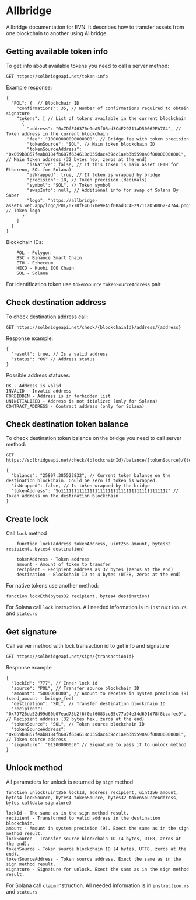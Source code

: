 # Allbridge

Allbridge documentation for EVN. It describes how to transfer assets from one blockchain to another using Allbridge.

## Getting available token info

To get info about available tokens you need to call a server method:

```http request
GET https://solbridgeapi.net/token-info
```

Example response:

```json5
{
  "POL": {  // Blockchain ID
    "confirmations": 35, // Number of confirmations required to obtain signature         
    "tokens": [ // List of tokens available in the current blockchain
      {
        "address": "0x7DfF46370e9eA5f0Bad3C4E29711aD50062EA7A4", // Token address in the current blockchain
        "fee": "10000000000000000", // Bridge fee with token precision
        "tokenSource": "SOL", // Main token blockchain ID
        "tokenSourceAddress": "0x069b8857feab8184fb687f634618c035dac439dc1aeb3b5598a0f00000000001", // Main token address (32 bytes hex, zeros at the end)
        "isNative": false, // If this token is main asset (ETH for Ethereum, SOL for Solana)
        "isWrapped": true, // If token is wrapped by bridge 
        "precision": 18, // Token precision (decimals)
        "symbol": "SOL", // Token symbol
        "swapInfo": null, // Additional info for swap of Solana By Saber
        "logo": "https://allbridge-assets.web.app/logo/POL/0x7DfF46370e9eA5f0Bad3C4E29711aD50062EA7A4.png" // Token logo
      }
    ]
  }
}
```

Blockchain IDs:
```
    POL - Polygon
    BSC - Binance Smart Chain
    ETH - Ethereum
    HECO - Huobi ECO Chain
    SOL - Solana
```
For identification token use `tokenSource` `tokenSourceAddress` pair

## Check destination address
To check destination address call:
```http request
GET https://solbridgeapi.net/check/{blockchainId}/address/{address}
```
Response example:

```json5
{
  "result": true, // Is a valid address
  "status": "OK" // Address status
}
```

Possible address statuses:

```
OK - Address is valid
INVALID - Invalid address
FORBIDDEN - Address is in forbidden list
UNINITIALIZED - Address is not itialized (only for Solana)
CONTRACT_ADDRESS - Contract address (only for Solana)
```

## Check destination token balance
To check destination token balance on the bridge you need to call server method:
```http request
GET https://solbridgeapi.net/check/{blockchainId}/balance/{tokenSource}/{tokenSourceAddress}
```

```json5
{
  "balance": "25807.385522832", // Current token balance on the destination blockchain. Could be zero if token is wrapped.
  "isWrapped": false, // Is token wrapped by the bridge
  "tokenAddress": "So11111111111111111111111111111111111111112" // Token address on the destination blockchain
}
```
## Create lock

Call `lock` method

```solidity
    function lock(address tokenAddress, uint256 amount, bytes32 recipient, bytes4 destination)
```

```
    tokenAddress - Token address
    amount - Amount of token to transfer
    recipient - Recipient address as 32 bytes (zeros at the end)
    destination - Blockchain ID as 4 bytes (UTF8, zeros at the end)
```

For native tokens use another method:
```solidity
function lockEth(bytes32 recipient, bytes4 destination)
```

For Solana call `lock` instruction. All needed information is in `instruction.rs` and `state.rs`

## Get signature

Call server method with lock transaction id to get info and signature
```http request
GET https://solbridgeapi.net/sign/{transactionId}
```

Response example

```json5
{
  "lockId": "777", // Inner lock id
  "source": "POL", // Transfer source blockchain ID
  "amount": "5000000000", // Amount to receive in system precision (9) (send_amount - bridge_fee)
  "destination": "SOL", // Transfer destination blockchain ID
  "recipient": "0x79726da52d99d60b07ead73b2f6f0bf6083cc85c77a94e34d691d78f8bcafec9", // Recipient address (32 bytes hex, zeros at the end)
  "tokenSource": "SOL", // Token source blockchain ID
  "tokenSourceAddress": "0x069b8857feab8184fb687f634618c035dac439dc1aeb3b5598a0f00000000001", // Token source address
  "signature": "012000000c0" // Signature to pass it to unlock method
}
```

## Unlock method 
All parameters for unlock is returned by `sign` method    

```solidity
function unlock(uint256 lockId, address recipient, uint256 amount, bytes4 lockSource, bytes4 tokenSource, bytes32 tokenSourceAddress, bytes calldata signature)
```

```
lockId - The same as in the sign method result.
recipient - Transformed to valid address in the destination blockchain.
amount - Amount in system precision (9). Exect the same as in the sign method result.
lockSource - Transfer source blockchain ID (4 bytes, UTF8, zeros at the end).
tokenSource - Token source blockchain ID (4 bytes, UTF8, zeros at the end).
tokenSourceAddress - Token source address. Exect the same as in the sign method result.
signature - Signature for unlock. Exect the same as in the sign method result.
```

For Solana call `claim` instruction. All needed information is in `instruction.rs` and `state.rs`


